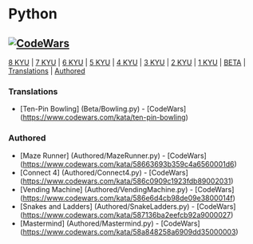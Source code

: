 # Python
## [![CodeWars](https://www.codewars.com/users/adrian.eyre/badges/large)](https://www.codewars.com/users/adrian.eyre "My Honor Badge") #

[8 KYU](#8KYU) | [7 KYU](#7KYU) | [6 KYU](#6KYU) | [5 KYU](#5KYU) | [4 KYU](#4KYU) | [3 KYU](#3KYU) | [2 KYU](#2KYU) | [1 KYU](#1KYU) | [BETA](#BETA) | [Translations](#TRAN) | [Authored](#AUTH)

### <a name="TRAN">Translations</a>
* [Ten-Pin Bowling] (Beta/Bowling.py) - [CodeWars] (https://www.codewars.com/kata/ten-pin-bowling)

### <a name="AUTH">Authored</a>
* [Maze Runner] (Authored/MazeRunner.py) - [CodeWars] (https://www.codewars.com/kata/58663693b359c4a6560001d6)
* [Connect 4] (Authored/Connect4.py) - [CodeWars] (https://www.codewars.com/kata/586c0909c1923fdb89002031)
* [Vending Machine] (Authored/VendingMachine.py) - [CodeWars] (https://www.codewars.com/kata/586e6d4cb98de09e3800014f)
* [Snakes and Ladders] (Authored/SnakeLadders.py) - [CodeWars] (https://www.codewars.com/kata/587136ba2eefcb92a9000027)
* [Mastermind] (Authored/Mastermind.py) - [CodeWars] (https://www.codewars.com/kata/58a848258a6909dd35000003)
